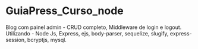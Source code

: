 # GuiaPress_Curso_node
Blog com painel admin - CRUD completo, Middleware de login e logout.
Utilizando - Node Js, Express, ejs, body-parser, sequelize, slugify, express-session, bcryptjs, mysql.
